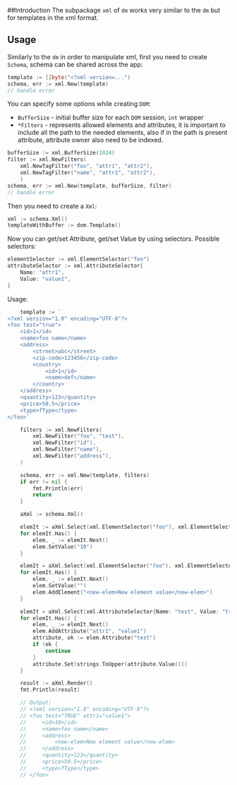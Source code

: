 ##Introduction
The subpackage `xml` of `dm` works very similar to the `dm` but for templates in the xml format. 

## Usage
Similarly to the `dm` in order to manipulate xml, first you need to create `Schema`, schema can be shared across the app:

```go
template := []byte("<?xml version=...")
schema, err := xml.New(template)
// handle error
```

You can specify some options while creating `DOM`:
* `BufferSize` - initial buffer size for each `DOM` session, `int` wrapper
* `*Filters` - represents allowed elements and attributes, it is important to include all the path to the needed elements, also
if in the path is present attribute, attribute owner also need to be indexed.

```go
bufferSize := xml.BufferSize(1024)
filter := xml.NewFilters(
	xml.NewTagFilter("foo", "attr1", "attr2"), 
	xml.NewTagFilter("name", "attr1", "attr2"),
	)
schema, err := xml.New(template, bufferSize, filter)
// handle error
```

Then you need to create a `Xml`:
```go
xml := schema.Xml()
templateWithBuffer := dom.Template()
```

Now you can get/set Attribute, get/set Value by using selectors. 
Possible selectors:
```go
elementSelector := xml.ElementSelector("foo")
attributeSelector := xml.AttributeSelector{
	Name: "attr1",
	Value: "value1",
}
```

Usage:

```go
	template := `
<?xml version="1.0" encoding="UTF-8"?>
<foo test="true">
    <id>1</id>
    <name>foo name</name>
    <address>
        <street>abc</street>
        <zip-code>123456</zip-code>
        <country>
            <id>1</id>
            <name>def</name>
        </country>
    </address>
    <quantity>123</quantity>
    <price>50.5</price>
    <type>fType</type>
</foo>`

    filters := xml.NewFilters(
        xml.NewFilter("foo", "test"),
        xml.NewFilter("id"),
        xml.NewFilter("name"),
        xml.NewFilter("address"),
    )

    schema, err := xml.New(template, filters)
    if err != nil {
        fmt.Println(err)
        return
    }

    aXml := schema.Xml()

    elemIt := aXml.Select(xml.ElementSelector("foo"), xml.ElementSelector("id"))
    for elemIt.Has() {
        elem, _ := elemIt.Next()
        elem.SetValue("10")
    }

    elemIt = aXml.Select(xml.ElementSelector("foo"), xml.ElementSelector("address"))
    for elemIt.Has() {
        elem, _ := elemIt.Next()
        elem.SetValue("")
        elem.AddElement("<new-elem>New element value</new-elem>")
    }

    elemIt = aXml.Select(xml.AttributeSelector{Name: "test", Value: "true"})
    for elemIt.Has() {
        elem, _ := elemIt.Next()
        elem.AddAttribute("attr1", "value1")
        attribute, ok := elem.Attribute("test")
        if !ok {
            continue
        }
        attribute.Set(strings.ToUpper(attribute.Value()))
    }

    result := aXml.Render()
    fmt.Println(result)

    // Output:
    // <?xml version="1.0" encoding="UTF-8"?>
    // <foo test="TRUE" attr1="value1">
    //     <id>10</id>
    //     <name>foo name</name>
    //     <address>
    //         <new-elem>New element value</new-elem>
    //     </address>
    //     <quantity>123</quantity>
    //     <price>50.5</price>
    //     <type>fType</type>
    // </foo>
```
